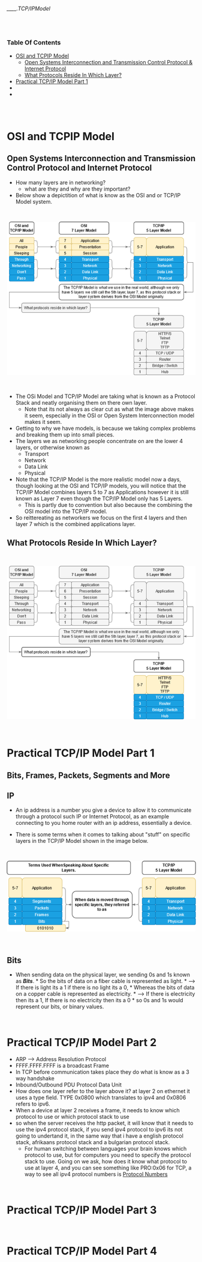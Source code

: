 ###### ____.TCP/IPModel

<br>

<!-- Table Of Contents -->

### Table Of Contents
- [OSI and TCPIP Model](#osi-and-tcpip-model)
    - [Open Systems  Interconnection and Transmission Control Protocol & Internet Protocol](#open-systems-interconnection-and-transmission-control-protocol-and-internet-protocol)
    - [What Protocols Reside In Which Layer?](#what-protocols-reside-in-which-layer)
- [Practical TCP/IP Model Part 1](#)
- [](#)
- [](#)

<br>
<br>

# OSI and TCPIP Model
## Open Systems Interconnection and Transmission Control Protocol and Internet Protocol
* How many layers are in networking?
    * what are they and why are they important?
* Below show a depictition of what is know as the OSI and or TCP/IP Model system.

<br>

![OSITcpIpModel](./src/OSITcpIpModel.png "Table showing both the OSI and TCP/IP Models")

<br>

* The OSi Model and TCP/IP Model are taking what is known as a Protocol Stack and neatly organising them on there own layer.
    * Note that its not always as clear cut as what the image above makes it seem, especially in the OSI or Open System Interconnection model makes it seem.
* Getting to why we have models, is because we taking complex problems and breaking them up into small pieces.
* The layers we as networking people concentrate on are the lower 4 layers, or otherwise known as
    * Transport
    * Network
    * Data Link
    * Physical
* Note that the TCP/IP Model is the more realistic model now a days, though looking at the OSI and TCP/IP models, you will notice that the TCP/IP Model combines layers 5 to 7 as Applications however it is still known as Layer 7 even though the TCP/IP Model only has 5 Layers.
    * This is partly due to convention but also because the combining the OSI model into the TCP/IP model.
* So reittereating as networkers we focus on the first 4 layers and then layer 7 which is the combined applications layer.

## What Protocols Reside In Which Layer?

<br>

![whatAreTheLayers](./src/whatAreTheLayers.png "TCP/IP Model Breakdown Of Each Layer")

<br>

# Practical TCP/IP Model Part 1
## Bits, Frames, Packets, Segments and More

## IP
* An ip address is a number you give a device to allow it to communicate through a protocol such IP or Internet Protocol, as an example connecting to you home router with an ip address, essentially a device.

* There is some terms when it comes to talking about "stuff" on specific layers in the TCP/IP Model shown in the image below.
        
<br>

![OSITcpIpModelTerms](./src/OSITcpIpModelTerms.png "Some Terms Used When Discussing Data Sent Over The Layers")

<br>

## Bits
* When sending data on the physical layer, we sending 0s and 1s known as **_Bits_**. 
        * So the bits of data on a fiber cable is represented as light. 
            * --> If there is light its a 1 if there is no light its a 0, 
        * Whereas the bits of data on a copper cable is represented as electricity.
            * --> If there is electricity then its a 1, If there is no electricity then its a 0
        * so 0s and 1s would represent our bits, or binary values.

<br>

# Practical TCP/IP Model Part 2
* ARP --> Address Resolution Protocol
* FFFF.FFFF.FFFF is a broadcast Frame
* In TCP before communication takes place they do what is know as a 3 way handshake
* Inbound/Outbound PDU Protocol Data Unit
* How does one layer refer to the layer above it? at layer 2 on ethernet it uses a type field. TYPE 0x0800 which translates to ipv4 and 0x0806 refers to ipv6.
* When a device at layer 2 receives a frame, it needs to know which protocol to use or which protocol stack to use
* so when the server receives the http packet, it will know that it needs to use the ipv4 protocol stack, if you send ipv4 protocol to ipv6 its not going to undertand it, in the same way that i have a english protocol stack, afrikaans protocol stack and a bulgarian protocol stack.
    * For human switching between languages your brain knows which protocol to use, but for computers you need to specify the protocol stack to use. 
Going on we ask, how does it know what protocol to use at layer 4, and you can see something like PRO:0x06 for TCP, a way to see all ipv4 protocol numbers is [Protocol Numbers](https://www.iana.org/assignments/protocol-numbers/protocol-numbers.xhtml)



<br>

# Practical TCP/IP Model Part 3


<br>

# Practical TCP/IP Model Part 4